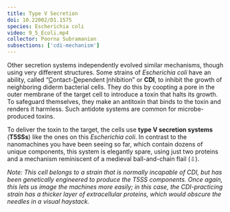 ```yaml
---
title: Type V Secretion
doi: 10.22002/D1.1575
species: Escherichia coli
video: 9_5_Ecoli.mp4
collector: Poorna Subramanian
subsections: ['cdi-mechanism']
---
```


Other secretion systems independently evolved similar mechanisms, though using very different structures. Some strains of *Escherichia coli* have an ability, called “<u>C</u>ontact-<u>D</u>ependent <u>I</u>nhibition” or **CDI**, to inhibit the growth of neighboring diderm bacterial cells. They do this by coopting a pore in the outer membrane of the target cell to introduce a toxin that halts its growth. To safeguard themselves, they make an antitoxin that binds to the toxin and renders it harmless. Such antidote systems are common for microbe-produced toxins.

To deliver the toxin to the target, the cells use **type V secretion systems** (**T5SSs**) like the ones on this *Escherichia coli*. In contrast to the nanomachines you have been seeing so far, which contain dozens of unique components, this system is elegantly spare, using just two proteins and a mechanism reminiscent of a medieval ball-and-chain flail (⇩).

*Note: This cell belongs to a strain that is normally incapable of CDI, but has been genetically engineered to produce the T5SS components. Once again, this lets us image the machines more easily; in this case, the CDI-practicing strain has a thicker layer of extracellular proteins, which would obscure the needles in a visual haystack.*

